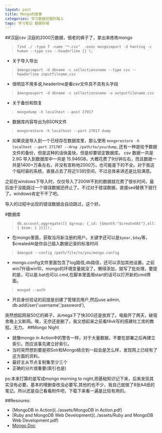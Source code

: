 ```yaml
---
layout: post
title: Mongo的故事 
categories: 学习数据挖掘的路上
tags: 学习笔记 数据存储
---
```



##汉庭csv
汉庭的2000万数据，很老的裤子了，拿出来练练mongo
> `find ./ -type f -name "*.csv"  -exec mongoimport -d hanting -c human --type csv --headerline {} \;`

* 关于导入导出
>`$mongoimport -d dbname -c collectionsname --type csv --headerline inputfilname.csv`	
+ 很明显不用多说,headerline是看csv文件具不具有头字段
>`$mongoexport -d dbname -c collectionsname -o outputfilename.csv`

* 关于备份和恢复
> `mongodump -h localhost --post 27017`
+ 数据库内容导出为BSON文件
> `mongorestore -h localhost --port 27017 dump`
+ 如果说是导入到一个已经存在数据库里，那么使用 `mongorestore -h localhost --port 271707 --drop /path/to/you/dump`, 还有一种是给予数据文件的备份，但是这种的话快虽快，但是却要锁定数据库。
csv 数据一共是 2.9G 导入到数据库中一共是 15.946GB，大概花费了9分钟左右，而且数据一共是1400+万条左右，并没有宣称地2000万，也可能是下的不全。对于我这个临时装的系统，直接占去了将近1/3的空间，不过总体来讲还是比较满意。

之前在windows下导入时，仅仅导入了200W不到的数据就花费了很长时间，最后由于没能跳过一个错误数据还终止了。不过对于错误数据，直接sed替换下就行了。windows肯定干不了吧。

导入的过程中出现的错误数据会自动跳过，这个好。

#数据库

>  `db.account.aggregate([{ $group: {_id: {$month:"$createdAt"},all:{ $sum: 1 }}}]);`

+ 在mongo里面，获取当月新注册的用户。关键字还可以是`$year,$day`等，$createdAt是你自己插入数据记录的标准时间

> ` $mongod --config /path/file/to/you/mongo.config	`

+ mongo.config文件里面包含了log路径,db路径，还可以添加其他设置。之前win7升级win10，mongo的环境变量就没了。懒得添加，就写了批处理，要提的是，可以是.bat也可以.cmd,在脚本里面用start的话可以打开新的cmd界面。

> `mongod --auth`

+ 开启身份验证的前提是创建了管理员用户,然后use admin, db.addUser('username','password'),




突然想起网易50亿的裤子，从mega下了快30G还是放弃了。电脑开了两天，破宿舍晚上又断网。唉，无奈还是删了。我又想起来之前看f4vk写的搭建社工库的教程。无力。
##Mongo Night
* 就像mongo in Action中的警告一样，对于大量数据，不要在部署之后再建立索引，而应该事先建立好索引。
* 当时突然想到要是把Solr和Mongo结合到一起会是怎么样，发现网上已经有了这方面的资料。
* 最好主从节点复制集至少三个
* 正确的分片很重要(索引也是)

ps:本来打算的是写成mongo morning to night,把基础知识记下来，后来发现其实没有必要。基本的增删查改没必要写,其他的也不少，我自己就做了8张A4纸的笔记。所以还是自己看看附件吧，下载下来看一遍是比较有用的。

##Resoures:	

*  [MongoDB in Action](../assets/MongoDB in Action.pdf)
* [Ruby and MongoDB Web Development](../assets/Ruby and MongoDB Web Development.pdf)
* [Mongo Doc](https://docs.mongodb.com/)


